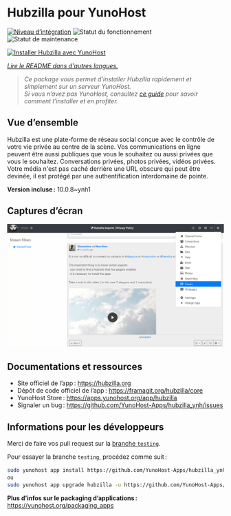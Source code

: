 <!--
Nota bene : ce README est automatiquement généré par <https://github.com/YunoHost/apps/tree/master/tools/readme_generator>
Il NE doit PAS être modifié à la main.
-->

# Hubzilla pour YunoHost

[![Niveau d’intégration](https://apps.yunohost.org/badge/integration/hubzilla)](https://ci-apps.yunohost.org/ci/apps/hubzilla/)
![Statut du fonctionnement](https://apps.yunohost.org/badge/state/hubzilla)
![Statut de maintenance](https://apps.yunohost.org/badge/maintained/hubzilla)

[![Installer Hubzilla avec YunoHost](https://install-app.yunohost.org/install-with-yunohost.svg)](https://install-app.yunohost.org/?app=hubzilla)

*[Lire le README dans d'autres langues.](./ALL_README.md)*

> *Ce package vous permet d’installer Hubzilla rapidement et simplement sur un serveur YunoHost.*  
> *Si vous n’avez pas YunoHost, consultez [ce guide](https://yunohost.org/install) pour savoir comment l’installer et en profiter.*

## Vue d’ensemble

Hubzilla est une plate-forme de réseau social conçue avec le contrôle de votre vie privée au centre de la scène. Vos communications en ligne peuvent être aussi publiques que vous le souhaitez ou aussi privées que vous le souhaitez. Conversations privées, photos privées, vidéos privées. Votre média n'est pas caché derrière une URL obscure qui peut être devinée, il est protégé par une authentification interdomaine de pointe.


**Version incluse :** 10.0.8~ynh1

## Captures d’écran

![Capture d’écran de Hubzilla](./doc/screenshots/hubzilla-1.png)

## Documentations et ressources

- Site officiel de l’app : <https://hubzilla.org>
- Dépôt de code officiel de l’app : <https://framagit.org/hubzilla/core>
- YunoHost Store : <https://apps.yunohost.org/app/hubzilla>
- Signaler un bug : <https://github.com/YunoHost-Apps/hubzilla_ynh/issues>

## Informations pour les développeurs

Merci de faire vos pull request sur la [branche `testing`](https://github.com/YunoHost-Apps/hubzilla_ynh/tree/testing).

Pour essayer la branche `testing`, procédez comme suit :

```bash
sudo yunohost app install https://github.com/YunoHost-Apps/hubzilla_ynh/tree/testing --debug
ou
sudo yunohost app upgrade hubzilla -u https://github.com/YunoHost-Apps/hubzilla_ynh/tree/testing --debug
```

**Plus d’infos sur le packaging d’applications :** <https://yunohost.org/packaging_apps>
